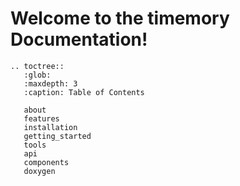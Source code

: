 # Welcome to the timemory Documentation!

```eval_rst
.. toctree::
   :glob:
   :maxdepth: 3
   :caption: Table of Contents

   about
   features
   installation
   getting_started
   tools
   api
   components
   doxygen
```
